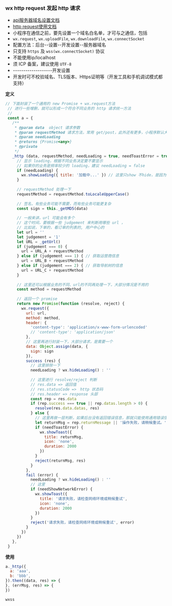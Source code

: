 ### wx http request 发起 http 请求

* [api服务器域名设置文档](https://developers.weixin.qq.com/miniprogram/dev/framework/ability/network.html)
* [http request使用文档](https://developers.weixin.qq.com/miniprogram/dev/api/wx.request.html)
* 小程序在通信之前，要先设置一个域名白名单，才可与之通信，包括
* `wx.request`, `wx.uploadFile`, `wx.downloadFile`, `wx.connectSocket`
* 配置方法：后台--设置--开发设置--服务器域名
* 只支持 `https` 及 `wss(wx.connectSocket)` 协议
* 不能使用ip/localhost
* 须 ICP 备案，建议使用 `UTF-8`
* -------------------开发设置
* 开发时可不校验域名、TLS版本、Https证明等（开发工具和手机调试模式都支持）

**定义**

```js
// 下面封装了一个通用的 new Promise + wx.request方法
 // 进行一些增删，就可以形成一个符合不同业务的 http 请求统一方法
 //
 const a = {
   /**
    * @param data  object 请求参数
    * @param requestMethod 请求方法，常用 get/post，此外还有更多，小程序默认大写，这里大小写都行
    * @param needLoading
    * @returns {Promise<any>}
    * @private
    */
   _http (data, requestMethod, needLoading = true, needToastError = true, needShowNetworkError = true) {
     // 显示 loading，根据不同业务决定要不要显示
     // 如果你的业务是频率较少的 loading，建议 needLoading = false
     if (needLoading) {
       wx.showLoading({ title: '加载中...' }) // 这里只show 不hide，是因为如果 hide 了，后面如果有错误弹窗会出不来
     }
 
     // requestMethod 处理一下
     requestMethod = requestMethod.toLocaleUpperCase()
 
     // 签名，有些业务可能不需要，而有些业务可能更复杂
     const sign = this._getMD5(data)
 
     // 一般来讲，url 可能会有多个
     // 这个时间，要根据一些 judgement 来判断用哪些 url ，
     // 比如说，下单的，看订单的列表的, 用户中心的
     let url = ''
     let judgement = '1'
     let URL = _getUrl()
     if (judgement === 0) {
       url = URL_A + requestMethod
     } else if (judgement === 1) { // 获取运营商信息
       url = URL_B + requestMethod
     } else if (judgement === 2) { // 获取导航树的信息
       url = URL_C + requestMethod
     }
 
     // 这里还可以根据业务的不同、url的不同再处理一下，大部分情况是不用的
     const method = requestMethod
 
     // 返回一个 promise
     return new Promise(function (resolve, reject) {
       wx.request({
         url: url,
         method: method,
         header: {
           'content-type': 'application/x-www-form-urlencoded'
           // 'content-type': 'application/json'
         },
         // 这里再进行封装一下，大部分请求，是需要一个
         data: Object.assign(data, {
           sign: sign
         }),
         success (res) {
           // 这里排除一下
           needLoading ? wx.hideLoading() : ''
 
           // 这里进行 resolve/reject 判断
           // res.data => 返回值 
           // res.statusCode =>　http 状态码
           // res.header => response 头部
           const rep = res.data
           if (rep.success === true || rep.datas.length > 0) {
             resolve(res.data.datas, res)
           } else {
             // 这里再做一层判断，如果后台没有返回错误信息，那就只能使用通用错误信息
             let returnMsg = rep.returnMessage || '操作失败，请稍候重试。'
             if (needToastError) {
               wx.showToast({
                 title: returnMsg,
                 icon: 'none',
                 duration: 2000
               })
             }
             reject(returnMsg, res)
           }
         },
         fail (error) {
           needLoading ? wx.hideLoading() : ''
           // 这里
           if (needShowNetworkError) {
             wx.showToast({
               title: '请求失败，请检查网络环境或稍候重试',
               icon: 'none',
               duration: 2000
             })
           }
           reject('请求失败，请检查网络环境或稍候重试', error)
         }
       })
     })
   },
 }
```

**使用**

```js
a._http({
  a: 'aaa',
  b: 'bbb',
}).then((data, res) => {
}, (errMsg, res) => {
})
```

```wxss```

